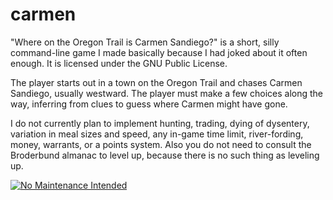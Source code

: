 carmen
======

"Where on the Oregon Trail is Carmen Sandiego?" is a short, silly command-line game I made basically because I had joked about it often enough.  It is licensed under the GNU Public License.

The player starts out in a town on the Oregon Trail and chases Carmen Sandiego, usually westward.  The player must make a few choices along the way, inferring from clues to guess where Carmen might have gone.

I do not currently plan to implement hunting, trading, dying of dysentery, variation in meal sizes and speed, any in-game time limit, river-fording, money, warrants, or a points system.  Also you do not need to consult the Broderbund almanac to level up, because there is no such thing as leveling up.

[![No Maintenance Intended](http://unmaintained.tech/badge.svg)](http://unmaintained.tech/)
